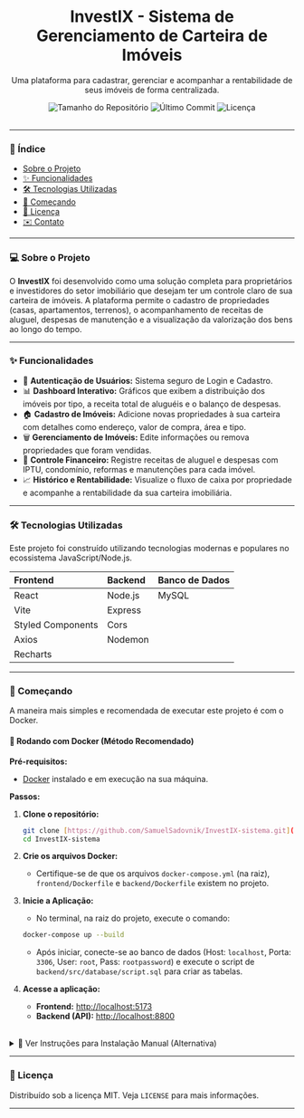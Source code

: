 <div align="center">
  <h1>InvestIX - Sistema de Gerenciamento de Carteira de Imóveis</h1>
  <p>Uma plataforma para cadastrar, gerenciar e acompanhar a rentabilidade de seus imóveis de forma centralizada.</p>
  
  <img src="https://img.shields.io/github/repo-size/SamuelSadovnik/InvestIX-sistema" alt="Tamanho do Repositório">
  <img src="https://img.shields.io/github/last-commit/SamuelSadovnik/InvestIX-sistema" alt="Último Commit">
  <img src="https://img.shields.io/badge/licen%C3%A7a-MIT-blue" alt="Licença">
</div>

<br>

---

### 📖 Índice

* [Sobre o Projeto](#-sobre-o-projeto)
* [✨ Funcionalidades](#-funcionalidades)
* [🛠️ Tecnologias Utilizadas](#️-tecnologias-utilizadas)
* [🚀 Começando](#-começando)
* [📄 Licença](#-licença)
* [✉️ Contato](#️-contato)

---

### 💻 Sobre o Projeto

O **InvestIX** foi desenvolvido como uma solução completa para proprietários e investidores do setor imobiliário que desejam ter um controle claro de sua carteira de imóveis. A plataforma permite o cadastro de propriedades (casas, apartamentos, terrenos), o acompanhamento de receitas de aluguel, despesas de manutenção e a visualização da valorização dos bens ao longo do tempo.

---

### ✨ Funcionalidades

* 🔐 **Autenticação de Usuários:** Sistema seguro de Login e Cadastro.
* 📊 **Dashboard Interativo:** Gráficos que exibem a distribuição dos imóveis por tipo, a receita total de aluguéis e o balanço de despesas.
* 🏠 **Cadastro de Imóveis:** Adicione novas propriedades à sua carteira com detalhes como endereço, valor de compra, área e tipo.
* 🗑️ **Gerenciamento de Imóveis:** Edite informações ou remova propriedades que foram vendidas.
* 💸 **Controle Financeiro:** Registre receitas de aluguel e despesas com IPTU, condomínio, reformas e manutenções para cada imóvel.
* 📈 **Histórico e Rentabilidade:** Visualize o fluxo de caixa por propriedade e acompanhe a rentabilidade da sua carteira imobiliária.

---

### 🛠️ Tecnologias Utilizadas

Este projeto foi construído utilizando tecnologias modernas e populares no ecossistema JavaScript/Node.js.

| Frontend | Backend | Banco de Dados |
| :--- | :--- | :--- |
| React | Node.js | MySQL |
| Vite | Express | |
| Styled Components| Cors | |
| Axios | Nodemon | |
| Recharts | | |

---

### 🚀 Começando

A maneira mais simples e recomendada de executar este projeto é com o Docker.

#### 🐳 Rodando com Docker (Método Recomendado)

**Pré-requisitos:**
* [Docker](https://www.docker.com/products/docker-desktop/) instalado e em execução na sua máquina.

**Passos:**
1.  **Clone o repositório:**
    ```bash
    git clone [https://github.com/SamuelSadovnik/InvestIX-sistema.git](https://github.com/SamuelSadovnik/InvestIX-sistema.git)
    cd InvestIX-sistema
    ```

2.  **Crie os arquivos Docker:**
    * Certifique-se de que os arquivos `docker-compose.yml` (na raiz), `frontend/Dockerfile` e `backend/Dockerfile` existem no projeto.

3.  **Inicie a Aplicação:**
    * No terminal, na raiz do projeto, execute o comando:
    ```bash
    docker-compose up --build
    ```
    * Após iniciar, conecte-se ao banco de dados (Host: `localhost`, Porta: `3306`, User: `root`, Pass: `rootpassword`) e execute o script de `backend/src/database/script.sql` para criar as tabelas.

4.  **Acesse a aplicação:**
    * **Frontend:** [http://localhost:5173](http://localhost:5173)
    * **Backend (API):** [http://localhost:8800](http://localhost:8800)

<br>

<details>
  <summary>🔩 Ver Instruções para Instalação Manual (Alternativa)</summary>
  
  #### Pré-requisitos
  Você vai precisar ter as seguintes ferramentas instaladas na sua máquina:
  * [Git](https://git-scm.com)
  * [Node.js](https://nodejs.org/en/) (versão 16 ou superior)
  * [NPM](https://www.npmjs.com/)
  * Um gerenciador de banco de dados, como o [MySQL Workbench](https://dev.mysql.com/downloads/workbench/).

  #### Instalação
  1.  **Clone o repositório:**
      ```bash
      git clone [https://github.com/SamuelSadovnik/InvestIX-sistema.git](https://github.com/SamuelSadovnik/InvestIX-sistema.git)
      cd InvestIX-sistema
      ```
  2.  **Instale as dependências do Backend:**
      ```bash
      cd backend
      npm install
      ```
  3.  **Instale as dependências do Frontend:**
      ```bash
      cd ../frontend
      npm install
      ```
  4.  **Configure o Banco de Dados:**
      * Crie um novo schema (banco de dados) com o nome que preferir (ex: `investix_db`).
      * Execute o script SQL que está em `backend/src/database/script.sql` para criar as tabelas.
  5.  **Configure as Variáveis de Ambiente do Backend:**
      * Na pasta `backend`, crie um arquivo chamado `.env` com as suas credenciais do MySQL.
  6.  **Execute a Aplicação:**
      * Inicie o Backend (na pasta `backend`): `npm run dev`
      * Inicie o Frontend (na pasta `frontend`): `npm run dev`
</details>

---

### 📄 Licença

Distribuído sob a licença MIT. Veja `LICENSE` para mais informações.

---


